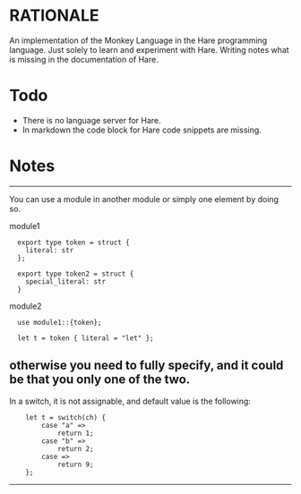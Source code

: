 # RATIONALE

An implementation of the Monkey Language in the Hare programming language. Just solely to learn and experiment with Hare.
Writing notes what is missing in the documentation of Hare. 

# Todo

- There is no language server for Hare.
- In markdown the code block for Hare code snippets are missing.

# Notes 

---
You can use a module in another module or simply one element by doing so.

module1
```hare
  export type token = struct {
    literal: str
  };

  export type token2 = struct {
    special_literal: str
  }
```

module2
```hare
  use module1::{token};

  let t = token { literal = "let" };
```

otherwise you need to fully specify, and it could be that you only one of the two.
---

In a switch, it is not assignable, and default value is the following:

```hare
    let t = switch(ch) {
        case "a" =>
            return 1;
        case "b" =>
            return 2;
        case =>
            return 9;
    };
```

---